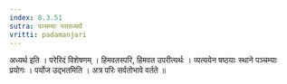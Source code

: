```yaml
---
index: 8.3.51
sutra: पञ्चम्याः परावध्यर्थे
vritti: padamanjari
---
```


 अध्यर्थ इति । परेरिदं विशेषणम् । हिमवतस्परि, हिमवत उपरीत्यर्थः । व्यत्ययेन षष्ठयाः स्थाने पञ्चम्याः प्रयोगः । पर्योज उद्भतमिति । अत्र परिः सर्वतोभावे वर्तते ॥